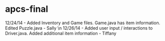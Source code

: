 apcs-final
==========
12/24/14 - Added Inventory and Game files. Game.java has item information. Edited Puzzle.java - Sally
\n
12/26/14 - Added user input / interactions to Driver.java. Added additional item information - Tiffany
